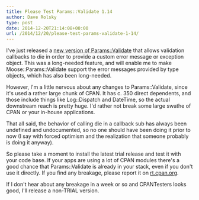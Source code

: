 ```yaml
---
title: Please Test Params::Validate 1.14
author: Dave Rolsky
type: post
date: 2014-12-20T21:14:08+00:00
url: /2014/12/20/please-test-params-validate-1-14/
---
```

I've just released a [new version of Params::Validate][1] that allows validation callbacks to die in order to provide a custom error message or exception object. This was a long-needed feature, and will enable me to make Moose::Params::Validate support the error messages provided by type objects, which has also been long-needed.

However, I'm a little nervous about any changes to Params::Validate, since it's used a rather large chunk of CPAN. It has c. 350 direct dependents, and those include things like Log::Dispatch and DateTime, so the actual downstream reach is pretty huge. I'd rather not break some large swathe of CPAN or your in-house applications.

That all said, the behavior of calling die in a callback sub has always been undefined and undocumented, so no one should have been doing it prior to now (I say with forced optimism and the realization that someone probably is doing it anyway).

So please take a moment to install the latest trial release and test it with your code base. If your apps are using a lot of CPAN modules there's a good chance that Params::Validate is already in your stack, even if you don't use it directly. If you find any breakage, please report it on [rt.cpan.org][2].

If I don't hear about any breakage in a week or so and CPANTesters looks good, I'll release a non-TRIAL version.

 [1]: https://metacpan.org/release/DROLSKY/Params-Validate-1.14-TRIAL
 [2]: https://rt.cpan.org/Dist/Display.html?Name=Params-Validate